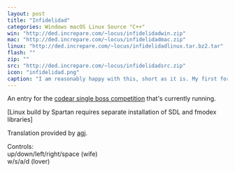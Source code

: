 ```yaml
---
layout: post
title: "Infidelidad"
categories: Windows macOS Linux Source "C++"
win: "http://ded.increpare.com/~locus/infidelidadwin.zip"
mac: "http://ded.increpare.com/~locus/infidelidadmac.zip"
linux: "http://ded.increpare.com/~locus/infidelidadlinux.tar.bz2.tar"
flash: ""
zip: ""
src: "http://ded.increpare.com/~locus/infidelidadsrc.zip"
icon: "infidelidad.png"
caption: "I am reasonably happy with this, short as it is. My first foray into '3D', so..."
---
```

An entry for the [codear single boss competition](http://www.adva.com.ar/foro/index.php?board=33.0) that's currently running.

\[Linux build by Spartan requires separate installation of SDL and fmodex libraries\]

Translation provided by [agj](http://www.agj.cl/).  
  
Controls:  
up/down/left/right/space (wife)  
w/s/a/d (lover)
	